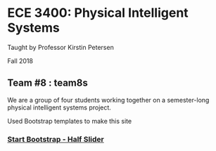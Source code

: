# ECE 3400: Physical Intelligent Systems 
Taught by Professor Kirstin Petersen

Fall 2018

## Team #8 : team8s
We are a group of four students working together on a semester-long physical intelligent systems project. 


Used Bootstrap templates to make this site
### [Start Bootstrap - Half Slider](https://startbootstrap.com/template-overviews/half-slider/)


